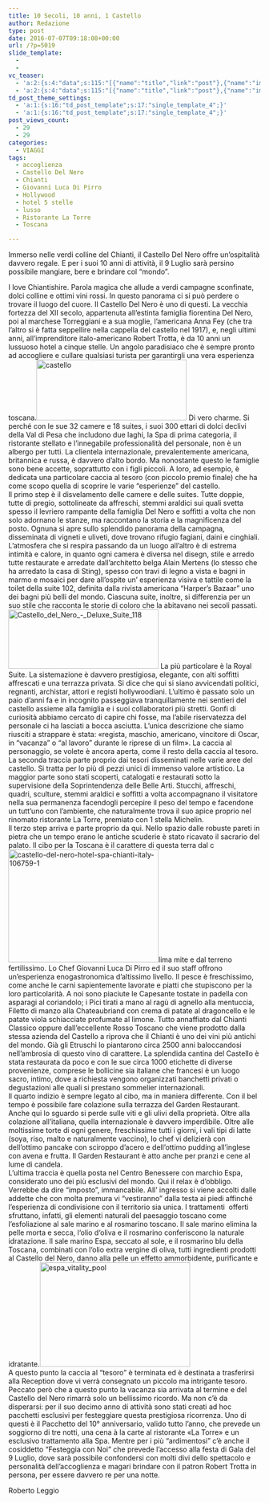 ```yaml
---
title: 10 Secoli, 10 anni, 1 Castello
author: Redazione
type: post
date: 2016-07-07T09:18:08+00:00
url: /?p=5019
slide_template:
  - 
  - 
vc_teaser:
  - 'a:2:{s:4:"data";s:115:"[{"name":"title","link":"post"},{"name":"image","image":"featured","link":"none"},{"name":"text","mode":"excerpt"}]";s:7:"bgcolor";s:0:"";}'
  - 'a:2:{s:4:"data";s:115:"[{"name":"title","link":"post"},{"name":"image","image":"featured","link":"none"},{"name":"text","mode":"excerpt"}]";s:7:"bgcolor";s:0:"";}'
td_post_theme_settings:
  - 'a:1:{s:16:"td_post_template";s:17:"single_template_4";}'
  - 'a:1:{s:16:"td_post_template";s:17:"single_template_4";}'
post_views_count:
  - 29
  - 29
categories:
  - VIAGGI
tags:
  - accoglienza
  - Castello Del Nero
  - Chianti
  - Giovanni Luca Di Pirro
  - Hollywood
  - hotel 5 stelle
  - lusso
  - Ristorante La Torre
  - Toscana

---
```

Immerso nelle verdi colline del Chianti, il Castello Del Nero offre un&#8217;ospitalità davvero regale. E per i suoi 10 anni di attività, il 9 Luglio sarà persino possibile mangiare, bere e brindare col “mondo”.

I love Chiantishire. Parola magica che allude a verdi campagne sconfinate, dolci colline e ottimi vini rossi. In questo panorama ci si può perdere o trovare il luogo del cuore. Il Castello Del Nero è uno di questi. La vecchia fortezza del XII secolo, appartenuta all&#8217;estinta famiglia fiorentina Del Nero, poi al marchese Torreggiani e a sua moglie, l&#8217;americana Anna Fey (che tra l&#8217;altro si è fatta seppellire nella cappella del castello nel 1917), e, negli ultimi anni, all&#8217;imprenditore italo-americano Robert Trotta, è da 10 anni un lussuoso hotel a cinque stelle. Un angolo paradisiaco che è sempre pronto ad accogliere e cullare qualsiasi turista per garantirgli una vera esperienza toscana.<img decoding="async" loading="lazy" class="size-medium wp-image-5022 aligncenter" src="https://progressonline.it/wp-content/uploads/castello-300x121.jpg" alt="castello" width="300" height="121" /> Di vero charme. Si perché con le sue 32 camere e 18 suites, i suoi 300 ettari di dolci declivi della Val di Pesa che includono due laghi, la Spa di prima categoria, il ristorante stellato e l&#8217;innegabile professionalità del personale, non è un albergo per tutti. La clientela internazionale, prevalentemente americana, britannica e russa, è davvero d&#8217;alto bordo. Ma nonostante questo le famiglie sono bene accette, soprattutto con i figli piccoli. A loro, ad esempio, è dedicata una particolare caccia al tesoro (con piccolo premio finale) che ha come scopo quella di scoprire le varie “esperienze” del castello.  
Il primo step è il disvelamento delle camere e delle suites. Tutte doppie, tutte di pregio, sottolineate da affreschi, stemmi araldici sui quali svetta spesso il levriero rampante della famiglia Del Nero e soffitti a volta che non solo adornano le stanze, ma raccontano la storia e la magnificenza del posto. Ognuna si apre sullo splendido panorama della campagna, disseminata di vigneti e uliveti, dove trovano rifugio fagiani, daini e cinghiali. L&#8217;atmosfera che si respira passando da un luogo all&#8217;altro è di estrema intimità e calore, in quanto ogni camera è diversa nel disegn, stile e arredo tutte restaurate e arredate dall&#8217;architetto belga Alain Mertens (lo stesso che ha arredato la casa di Sting), spesso con travi di legno a vista e bagni in marmo e mosaici per dare all&#8217;ospite un&#8217; esperienza visiva e tattile come la toilet della suite 102, definita dalla rivista americana “Harper&#8217;s Bazaar” uno dei bagni più belli del mondo. Ciascuna suite, inoltre, si differenzia per un suo stile che racconta le storie di coloro che la abitavano nei secoli passati.<img decoding="async" loading="lazy" class="size-medium wp-image-5023 alignleft" src="https://progressonline.it/wp-content/uploads/Castello_del_Nero_-_Deluxe_Suite_118-300x118.jpg" alt="Castello_del_Nero_-_Deluxe_Suite_118" width="300" height="118" /> La più particolare è la Royal Suite. La sistemazione è davvero prestigiosa, elegante, con alti soffitti affrescati e una terrazza privata. Si dice che qui si siano avvicendati politici, regnanti, archistar, attori e registi hollywoodiani. L&#8217;ultimo è passato solo un paio d&#8217;anni fa e in incognito passeggiava tranquillamente nei sentieri del castello assieme alla famiglia e i suoi collaboratori più stretti. Gonfi di curiosità abbiamo cercato di capire chi fosse, ma l&#8217;abile riservatezza del personale ci ha lasciati a bocca asciutta. L&#8217;unica descrizione che siamo riusciti a strappare è stata: «regista, maschio, americano, vincitore di Oscar, in “vacanza” o “al lavoro” durante le riprese di un film». La caccia al personaggio, se volete è ancora aperta, come il resto della caccia al tesoro.  
La seconda traccia parte proprio dai tesori disseminati nelle varie aree del castello. Si tratta per lo più di pezzi unici di immenso valore artistico. La maggior parte sono stati scoperti, catalogati e restaurati sotto la supervisione della Soprintendenza delle Belle Arti. Stucchi, affreschi, quadri, sculture, stemmi araldici e soffitti a volta accompagnano il visitatore nella sua permanenza facendogli percepire il peso del tempo e facendone un tutt&#8217;uno con l&#8217;ambiente, che naturalmente trova il suo apice proprio nel rinomato ristorante La Torre, premiato con 1 stella Michelin.  
Il terzo step arriva e parte proprio da qui. Nello spazio dalle robuste pareti in pietra che un tempo erano le antiche scuderie è stato ricavato il sacrario del palato. Il cibo per la Toscana è il carattere di questa terra dal c<img decoding="async" loading="lazy" class="size-medium wp-image-5024 alignright" src="https://progressonline.it/wp-content/uploads/castello-del-nero-hotel-spa-chianti-italy-106759-1-300x225.jpg" alt="castello-del-nero-hotel-spa-chianti-italy-106759-1" width="300" height="225" />lima mite e dal terreno fertilissimo. Lo Chef Giovanni Luca Di Pirro ed il suo staff offrono un&#8217;esperienza enogastronomica d&#8217;altissimo livello. Il pesce è freschissimo, come anche le carni sapientemente lavorate e piatti che stupiscono per la loro particolarità. A noi sono piaciute le Capesante tostate in padella con asparagi al coriandolo; i Pici tirati a mano al ragù di agnello alla mentuccia, Filetto di manzo alla Chateaubriand con crema di patate al dragoncello e le patate viola schiacciate profumate al limone. Tutto annaffiato dal Chianti Classico oppure dall&#8217;eccellente Rosso Toscano che viene prodotto dalla stessa azienda del Castello a riprova che il Chianti è uno dei vini più antichi del mondo. Già gli Etruschi lo piantarono circa 2500 anni baloccandosi nell&#8217;ambrosia di questo vino di carattere. La splendida cantina del Castello è stata restaurata da poco e con le sue circa 1000 etichette di diverse provenienze, comprese le bollicine sia italiane che francesi è un luogo sacro, intimo, dove a richiesta vengono organizzati banchetti privati o degustazioni alle quali si prestano sommelier internazionali.  
Il quarto indizio è sempre legato al cibo, ma in maniera differente. Con il bel tempo è possibile fare colazione sulla terrazza del Garden Restaurant. Anche qui lo sguardo si perde sulle viti e gli ulivi della proprietà. Oltre alla colazione all&#8217;italiana, quella internazionale è davvero imperdibile. Oltre alle moltissime torte di ogni genere, freschissime tutti i giorni, i vali tipi di latte (soya, riso, malto e naturalmente vaccino), lo chef vi delizierà con dell&#8217;ottimo pancake con sciroppo d&#8217;acero e dell&#8217;ottimo pudding all&#8217;inglese con avena e frutta. Il Garden Restaurant è atto anche per pranzi e cene al lume di candela.  
L&#8217;ultima traccia è quella posta nel Centro Benessere con marchio Espa, considerato uno dei più esclusivi del mondo. Qui il relax è d&#8217;obbligo. Verrebbe da dire “imposto”, immancabile. All&#8217; ingresso si viene accolti dalle addette che con molta premura vi “vestiranno” dalla testa ai piedi affinché l&#8217;esperienza di condivisione con il territorio sia unica. I trattamenti  offerti sfruttano, infatti, gli elementi naturali del paesaggio toscano come l’esfoliazione al sale marino e al rosmarino toscano. Il sale marino elimina la pelle morta e secca, l‘olio d‘oliva e il rosmarino conferiscono la naturale idratazione. Il sale marino Espa, seccato al sole, e il rosmarino blu della Toscana, combinati con l‘olio extra vergine di oliva, tutti ingredienti prodotti al Castello del Nero, danno alla pelle un effetto ammorbidente, purificante e idratante.<img decoding="async" loading="lazy" class="size-medium wp-image-5025 alignleft" src="https://progressonline.it/wp-content/uploads/espa_vitality_pool-300x208.jpg" alt="espa_vitality_pool" width="300" height="208" />  
A questo punto la caccia al “tesoro” è terminata ed è destinata a trasferirsi alla Reception dove vi verrà consegnato un piccolo ma intrigante tesoro. Peccato però che a questo punto la vacanza sia arrivata al termine e del Castello del Nero rimarrà solo un bellissimo ricordo. Ma non c&#8217;è da disperarsi: per il suo decimo anno di attività sono stati creati ad hoc pacchetti esclusivi per festeggiare questa prestigiosa ricorrenza. Uno di questi è il Pacchetto del 10° anniversario, valido tutto l&#8217;anno, che prevede un soggiorno di tre notti, una cena à la carte al ristorante «La Torre» e un esclusivo trattamento alla Spa. Mentre per i più “ardimentosi” c&#8217;è anche il cosiddetto “Festeggia con Noi” che prevede l&#8217;accesso alla festa di Gala del 9 Luglio, dove sarà possibile confondersi con molti divi dello spettacolo e personalità dell&#8217;accoglienza e magari brindare con il patron Robert Trotta in persona, per essere davvero re per una notte.

Roberto Leggio